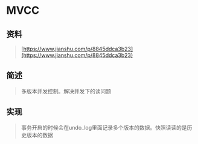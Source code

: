 # MVCC

## 资料

> [https://www.jianshu.com/p/8845ddca3b23](https://www.jianshu.com/p/8845ddca3b23)

## 简述

> 多版本并发控制。解决并发下的读问题

## 实现

> 事务开启的时候会在undo\_log里面记录多个版本的数据。快照读读的是历史版本的数据



